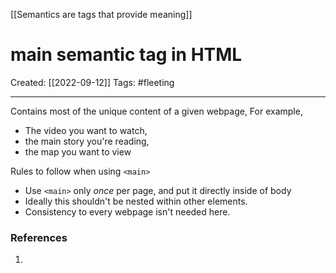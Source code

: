 [[Semantics are tags that provide meaning]]

# main semantic tag in HTML
Created:  [[2022-09-12]]
Tags: #fleeting 

---
Contains most of the unique content of a given webpage,
For example,
- The video you want to watch, 
- the main story you're reading, 
- the map you want to view


Rules to follow when using `<main>`
- Use `<main>` only _once_ per page, and put it directly inside of body
- Ideally this shouldn't be nested within other elements.
- Consistency to every webpage isn't needed here. 










### References
1. 